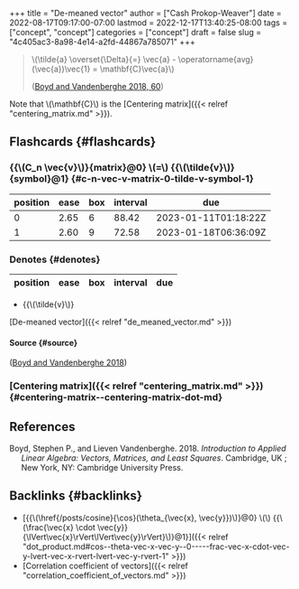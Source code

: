 +++
title = "De-meaned vector"
author = ["Cash Prokop-Weaver"]
date = 2022-08-17T09:17:00-07:00
lastmod = 2022-12-17T13:40:25-08:00
tags = ["concept", "concept"]
categories = ["concept"]
draft = false
slug = "4c405ac3-8a98-4e14-a2fd-44867a785071"
+++

> \\(\tilde{a} \overset{\Delta}{=} \vec{a} - \operatorname{avg}(\vec{a})\vec{1} = \mathbf{C}\vec{a}\\)
>
> (<a href="#citeproc_bib_item_1">Boyd and Vandenberghe 2018, 60</a>)

Note that \\(\mathbf{C}\\) is the [Centering matrix]({{< relref "centering_matrix.md" >}}).


## Flashcards {#flashcards}


### {{\\(C\_n \vec{v}\\)}{matrix}@0} \\(=\\) {{\\(\tilde{v}\\)}{symbol}@1} {#c-n-vec-v-matrix-0-tilde-v-symbol-1}

| position | ease | box | interval | due                  |
|----------|------|-----|----------|----------------------|
| 0        | 2.65 | 6   | 88.42    | 2023-01-11T01:18:22Z |
| 1        | 2.60 | 9   | 72.58    | 2023-01-18T06:36:09Z |


### Denotes {#denotes}

| position | ease | box | interval | due |
|----------|------|-----|----------|-----|

-   {{\\(\tilde{v}\\)}

[De-meaned vector]({{< relref "de_meaned_vector.md" >}})


#### Source {#source}

(<a href="#citeproc_bib_item_1">Boyd and Vandenberghe 2018</a>)


### [Centering matrix]({{< relref "centering_matrix.md" >}}) {#centering-matrix--centering-matrix-dot-md}

## References

<style>.csl-entry{text-indent: -1.5em; margin-left: 1.5em;}</style><div class="csl-bib-body">
  <div class="csl-entry"><a id="citeproc_bib_item_1"></a>Boyd, Stephen P., and Lieven Vandenberghe. 2018. <i>Introduction to Applied Linear Algebra: Vectors, Matrices, and Least Squares</i>. Cambridge, UK ; New York, NY: Cambridge University Press.</div>
</div>


## Backlinks {#backlinks}

-   [{{\\(\href{/posts/cosine}{\cos}(\theta\_{\vec{x}, \vec{y}})\\)}@0} \\(\\) {{\\(\frac{\vec{x} \cdot \vec{y}}{\lVert\vec{x}\rVert\lVert\vec{y}\rVert}\\)}@1}]({{< relref "dot_product.md#cos--theta-vec-x-vec-y--0-----frac-vec-x-cdot-vec-y-lvert-vec-x-rvert-lvert-vec-y-rvert-1" >}})
-   [Correlation coefficient of vectors]({{< relref "correlation_coefficient_of_vectors.md" >}})
